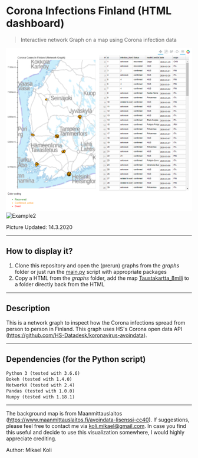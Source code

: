 # Corona Infections Finland (HTML dashboard)
> Interactive network Graph on a map using Corona infection data

![Example](example.png)
![Example2](example_tab2.png)

Picture Updated: 14.3.2020

---
## How to display it?
1. Clone this repository and open the (prerun) graphs from the _graphs_ folder or just run the [main.py](main.py) script with appropriate packages
2. Copy a HTML from the _graphs_ folder, add the map [Taustakartta_8milj](Taustakartta_8milj.png) to a folder directly back from the HTML

---
## Description
This is a network graph to inspect how the Corona infections spread from person to person in Finland.
This graph uses HS's Corona open data API (https://github.com/HS-Datadesk/koronavirus-avoindata).

---
## Dependencies (for the Python script)
```
Python 3 (tested with 3.6.6)
Bokeh (tested with 1.4.0)
NetworkX (tested with 2.4)
Pandas (tested with 1.0.0)
Numpy (tested with 1.18.1)
```

---

The background map is from Maanmittauslaitos (https://www.maanmittauslaitos.fi/avoindata-lisenssi-cc40).
If suggestions, please feel free to contact me via koli.mikael@gmail.com. In case you find this useful and decide to use this visualization somewhere, I would highly appreciate crediting.


Author: Mikael Koli
